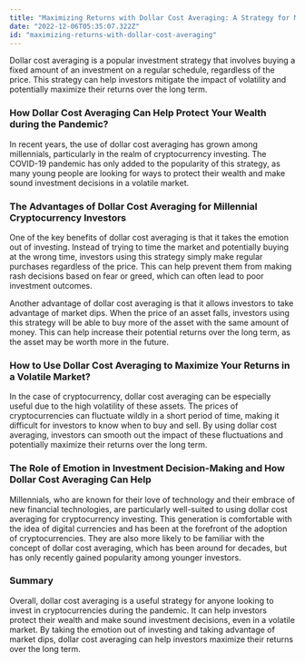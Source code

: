 ```yaml
---
title: "Maximizing Returns with Dollar Cost Averaging: A Strategy for Millennial Cryptocurrency Investors during the Pandemic"
date: "2022-12-06T05:35:07.322Z"
id: "maximizing-returns-with-dollar-cost-averaging"
---
```


Dollar cost averaging is a popular investment strategy that involves buying a fixed amount of an investment on a regular schedule, regardless of the price. This strategy can help investors mitigate the impact of volatility and potentially maximize their returns over the long term.

### How Dollar Cost Averaging Can Help Protect Your Wealth during the Pandemic?

In recent years, the use of dollar cost averaging has grown among millennials, particularly in the realm of cryptocurrency investing. The COVID-19 pandemic has only added to the popularity of this strategy, as many young people are looking for ways to protect their wealth and make sound investment decisions in a volatile market.

### The Advantages of Dollar Cost Averaging for Millennial Cryptocurrency Investors

One of the key benefits of dollar cost averaging is that it takes the emotion out of investing. Instead of trying to time the market and potentially buying at the wrong time, investors using this strategy simply make regular purchases regardless of the price. This can help prevent them from making rash decisions based on fear or greed, which can often lead to poor investment outcomes.

Another advantage of dollar cost averaging is that it allows investors to take advantage of market dips. When the price of an asset falls, investors using this strategy will be able to buy more of the asset with the same amount of money. This can help increase their potential returns over the long term, as the asset may be worth more in the future.

### How to Use Dollar Cost Averaging to Maximize Your Returns in a Volatile Market?

In the case of cryptocurrency, dollar cost averaging can be especially useful due to the high volatility of these assets. The prices of cryptocurrencies can fluctuate wildly in a short period of time, making it difficult for investors to know when to buy and sell. By using dollar cost averaging, investors can smooth out the impact of these fluctuations and potentially maximize their returns over the long term.

### The Role of Emotion in Investment Decision-Making and How Dollar Cost Averaging Can Help

Millennials, who are known for their love of technology and their embrace of new financial technologies, are particularly well-suited to using dollar cost averaging for cryptocurrency investing. This generation is comfortable with the idea of digital currencies and has been at the forefront of the adoption of cryptocurrencies. They are also more likely to be familiar with the concept of dollar cost averaging, which has been around for decades, but has only recently gained popularity among younger investors.

### Summary

Overall, dollar cost averaging is a useful strategy for anyone looking to invest in cryptocurrencies during the pandemic. It can help investors protect their wealth and make sound investment decisions, even in a volatile market. By taking the emotion out of investing and taking advantage of market dips, dollar cost averaging can help investors maximize their returns over the long term.
